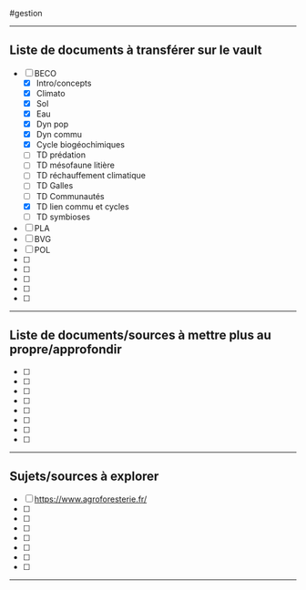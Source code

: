 #gestion
___
## Liste de documents à transférer sur le vault
- [ ] BECO
	- [x] Intro/concepts
	- [x] Climato
	- [x] Sol
	- [x] Eau
	- [x] Dyn pop
	- [x] Dyn commu
	- [x] Cycle biogéochimiques
	- [ ] TD prédation
	- [ ] TD mésofaune litière
	- [ ] TD réchauffement climatique
	- [ ] TD Galles
	- [ ] TD Communautés
	- [x] TD lien commu et cycles
	- [ ] TD symbioses
- [ ] PLA
- [ ] BVG
- [ ] POL
- [ ] 
- [ ] 
- [ ] 
- [ ] 
- [ ] 
___
## Liste de documents/sources à mettre plus au propre/approfondir
- [ ] 
- [ ] 
- [ ] 
- [ ] 
- [ ] 
- [ ] 
- [ ] 
- [ ] 
___
## Sujets/sources à explorer 
- [ ] https://www.agroforesterie.fr/
- [ ] 
- [ ] 
- [ ] 
- [ ] 
- [ ] 
- [ ] 
- [ ] 
___